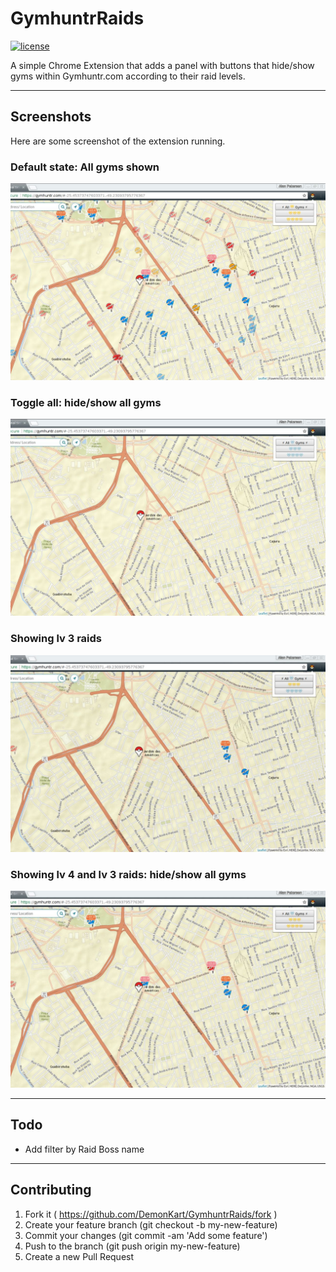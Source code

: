 # GymhuntrRaids
[![license](https://img.shields.io/github/license/mashape/apistatus.svg?maxAge=2592000)]()

A simple Chrome Extension that adds a panel with buttons that hide/show gyms within Gymhuntr.com according to their raid levels.

---

## Screenshots
Here are some screenshot of the extension running.

### Default state: All gyms shown
![Default state: All gyms shown](images/screenshots/normal.jpg)
### Toggle all: hide/show all gyms
![Toggle all: hide/show all gyms](images/screenshots/Hidden.jpg)
### Showing lv 3 raids
![showing lv 3 raids](images/screenshots/gym3shown.jpg)
### Showing lv 4 and lv 3 raids: hide/show all gyms
![Showing lv 4 and lv 3 raids: hide/show all gyms](images/screenshots/gym3_4shown.jpg)

---

## Todo

* Add filter by Raid Boss name

---

## Contributing

1. Fork it ( https://github.com/DemonKart/GymhuntrRaids/fork )
2. Create your feature branch (git checkout -b my-new-feature)
3. Commit your changes (git commit -am 'Add some feature')
4. Push to the branch (git push origin my-new-feature)
5. Create a new Pull Request
